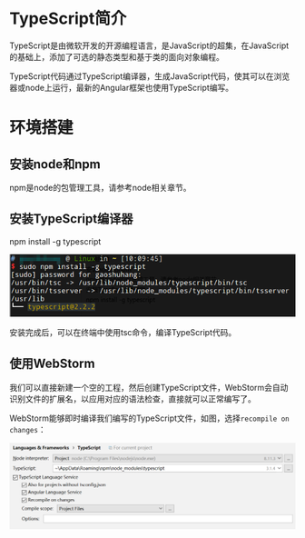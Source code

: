 # TypeScript简介

TypeScript是由微软开发的开源编程语言，是JavaScript的超集，在JavaScript的基础上，添加了可选的静态类型和基于类的面向对象编程。

TypeScript代码通过TypeScript编译器，生成JavaScript代码，使其可以在浏览器或node上运行，最新的Angular框架也使用TypeScript编写。

# 环境搭建

## 安装node和npm

npm是node的包管理工具，请参考node相关章节。

## 安装TypeScript编译器

npm install -g typescript

![](res/1.png)

安装完成后，可以在终端中使用tsc命令，编译TypeScript代码。

## 使用WebStorm

我们可以直接新建一个空的工程，然后创建TypeScript文件，WebStorm会自动识别文件的扩展名，以应用对应的语法检查，直接就可以正常编写了。

WebStorm能够即时编译我们编写的TypeScript文件，如图，选择`recompile on changes`：

![](res/2.png)

